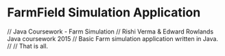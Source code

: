 # FarmField Simulation Application

// Java Coursework - Farm Simulation
// Rishi Verma & Edward Rowlands Java coursework 2015
// Basic Farm simulation application written in Java.
//
// That is all.
